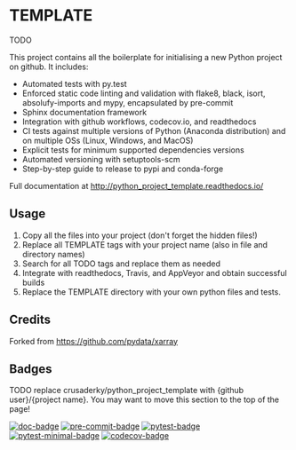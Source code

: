 TEMPLATE
========
TODO

This project contains all the boilerplate for initialising a new Python project on
github. It includes:

- Automated tests with py.test
- Enforced static code linting and validation with flake8, black, isort,
  absolufy-imports and mypy, encapsulated by pre-commit
- Sphinx documentation framework
- Integration with github workflows, codecov.io, and readthedocs
- CI tests against multiple versions of Python (Anaconda distribution) and on multiple
  OSs (Linux, Windows, and MacOS)
- Explicit tests for minimum supported dependencies versions
- Automated versioning with setuptools-scm
- Step-by-step guide to release to pypi and conda-forge

Full documentation at http://python_project_template.readthedocs.io/


Usage
-----
1. Copy all the files into your project (don't forget the hidden files!)
2. Replace all TEMPLATE tags with your project name
   (also in file and directory names)
3. Search for all TODO tags and replace them as needed
4. Integrate with readthedocs, Travis, and AppVeyor and obtain
   successful builds
5. Replace the TEMPLATE directory with your own python files and tests.


Credits
-------
Forked from https://github.com/pydata/xarray

Badges
------
TODO replace crusaderky/python_project_template with {github user}/{project name}.
You may want to move this section to the top of the page!

[![doc-badge](https://github.com/crusaderky/python_project_template/workflows/Documentation/badge.svg)](https://github.com/crusaderky/python_project_template/actions)
[![pre-commit-badge](https://github.com/crusaderky/python_project_template/workflows/Linting/badge.svg)](https://github.com/crusaderky/python_project_template/actions)
[![pytest-badge](https://github.com/crusaderky/python_project_template/workflows/Test%20latest/badge.svg)](https://github.com/crusaderky/python_project_template/actions)
[![pytest-minimal-badge](https://github.com/crusaderky/python_project_template/workflows/Test%20minimal/badge.svg)](https://github.com/crusaderky/python_project_template/actions)
[![codecov-badge](https://codecov.io/gh/crusaderky/python_project_template/branch/main/graph/badge.svg)](https://codecov.io/gh/crusaderky/python_project_template/branch/main)
